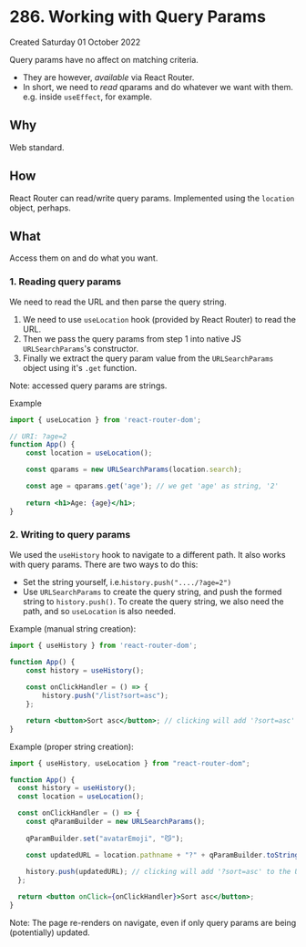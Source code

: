 # 286. Working with Query Params
Created Saturday 01 October 2022

Query params have no affect on matching criteria.
- They are however, _available_ via React Router.
- In short, we need to _read_ qparams and do whatever we want with them. e.g. inside `useEffect`, for example.

## Why
Web standard.


## How
React Router can read/write query params. Implemented using the `location` object, perhaps.

## What
Access them on and do what you want.

### 1. Reading query params
We need to read the URL and then parse the query string.
1. We need to use `useLocation` hook (provided by React Router) to read the URL.
2. Then we pass the query params from step 1 into native JS `URLSearchParams`'s constructor.
3. Finally we extract the query param value from the `URLSearchParams` object using it's `.get` function.

Note: accessed query params are strings.

Example
```jsx
import { useLocation } from 'react-router-dom';

// URI: ?age=2
function App() {
	const location = useLocation();

	const qparams = new URLSearchParams(location.search);

	const age = qparams.get('age'); // we get 'age' as string, '2'
	
	return <h1>Age: {age}</h1>;
}
```

### 2. Writing to query params
We used the `useHistory` hook to navigate to a different path.
It also works with query params.
There are two ways to do this:
- Set the string yourself, i.e.`history.push("..../?age=2")`
- Use `URLSearchParams` to create the query string, and push the formed string to `history.push()`. To create the query string, we also need the path, and so `useLocation` is also needed.

Example (manual string creation):
```jsx
import { useHistory } from 'react-router-dom';

function App() {
	const history = useHistory();
	
	const onClickHandler = () => {
		history.push("/list?sort=asc");
	};

	return <button>Sort asc</button>; // clicking will add '?sort=asc' to the URL
}
```

Example (proper string creation):
```jsx
import { useHistory, useLocation } from "react-router-dom";

function App() {
  const history = useHistory();
  const location = useLocation();

  const onClickHandler = () => {
    const qParamBuilder = new URLSearchParams();
    
    qParamBuilder.set("avatarEmoji", "😼");

    const updatedURL = location.pathname + "?" + qParamBuilder.toString();
    
    history.push(updatedURL); // clicking will add '?sort=asc' to the URL
  };

  return <button onClick={onClickHandler}>Sort asc</button>;
}

```

Note: The page re-renders on navigate, even if only query params are being (potentially) updated.